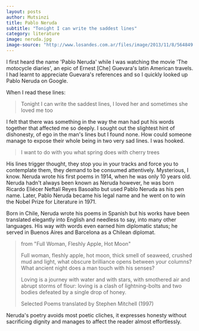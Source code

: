 ```yaml
---
layout: posts
author: Mutsinzi
title: Pablo Neruda
subtitle: "Tonight I can write the saddest lines"
category: literature
image: neruda.jpg
image-source: "http://www.losandes.com.ar/files/image/2013/11/8/564849.jpg"
---
```






I first heard the name 'Pablo Neruda' while I was watching the movie 'The motocycle diaries', an epic of Ernest [Che] Guevara's latin American travels. I had learnt to appreciate Guevara's references and so I quickly looked up Pablo Neruda on Google.

When I read these lines: 

> Tonight I can write the saddest lines, I loved her and sometimes she loved me too

I felt that there was something in the way the man had put his words together that affected me so deeply. I sought out the slightest hint of dishonesty, of ego in the man's lines but I found none. How could someone manage to expose their whole being in two very sad lines. I was hooked.


> I want to do with you what spring does with cherry trees

His lines trigger thought, they stop you in your tracks and force you to contemplate them, they demand to be consumed attentively. Mysterious, I know. Neruda wrote his first poems in 1914, when he was only 10 years old. Neruda hadn't always been known as Neruda however, he was born Ricardo Eliécer Neftalí Reyes Basoalto but used Pablo Neruda as his pen name. Later, Pablo Neruda became his legal name and he went on to win the Nobel Prize for Literature in 1971. 
 
Born in Chile, Neruda wrote his poems in Spanish but his works have been translated elegantly into English and needless to say, into many other languages. His way with words even earned him diplomatic status; he served in Buenos Aires and Barcelona as a Chilean diplomat. 

<blockquote cite="https://en.wikipedia.org/wiki/Pablo_Neruda">
  from "Full Woman, Fleshly Apple, Hot Moon"

  Full woman, fleshly apple, hot moon,
  thick smell of seaweed, crushed mud and light,
  what obscure brilliance opens between your columns?
  What ancient night does a man touch with his senses?

  Loving is a journey with water and with stars,
  with smothered air and abrupt storms of flour:
  loving is a clash of lightning-bolts
  and two bodies defeated by a single drop of honey.

  Selected Poems translated by Stephen Mitchell (1997)
</blockquote>
  
     

Neruda's poetry avoids most poetic cliches, it expresses honesty without sacrificing dignity and manages to affect the reader almost effortlessly. 
